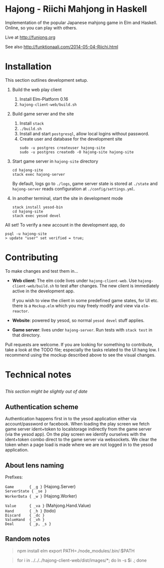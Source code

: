# Hajong - Riichi Mahjong in Haskell

Implementation of the popular Japanese mahjong game in Elm and Haskell.
Online, so you can play with others.

Live at http://funjong.org

See also http://funktionaali.com/2014-05-04-Riichi.html

Installation
============

This section outlines development setup.

1. Build the web play client
   1. Install Elm-Platform 0.16
   2. `hajong-client-web/build.sh`

2. Build game server and the site
   1. Install `stack`
   2. `./build.sh`
   3. Install and start `postgresql`, allow local logins without password.
   4. Create user and database for the development site
      ```
      sudo -u postgres createuser hajong-site
      sudo -u postgres createdb -O hajong-site hajong-site
      ```

3. Start game server in `hajong-site` directory
   ```
   cd hajong-site
   stack exec hajong-server
   ```

   By default, logs go to `./logs`, game server state is stored at `./state` and
   `hajong-server` reads configuration at `./config/settings.yml`.

4. In another terminal, start the site in development mode

   ```
   stack install yesod-bin
   cd hajong-site
   stack exec yesod devel
   ```

All set! To verify a new account in the development app, do
```
psql -u hajong-site
> update "user" set verified = true;
```

Contributing
============

To make changes and test them in...

* **Web client**: The elm code lives under `hajong-client-web`. Use
    `hajong-client-web/build.sh` to test after changes. The new client is
    immediately active in the development app.
  
  If you wish to view the client in some predefined game states, for UI etc.
  there is a `Mockup.elm` which you may freely modify and view via
  `elm-reactor`.
* **Website**: powered by yesod, so normal `yesod devel` stuff applies.
* **Game server**: lives under `hajong-server`. Run tests with `stack test` in
  that directory.

Pull requests are welcome. If you are looking for something to contribute, take
a look at the TODO file; especially the tasks related to the UI hang low. I
recommend using the mockup described above to see the visual changes.

Technical notes
===============

## 

*This section might be slightly out of date*

## Authentication scheme

Authentication happens first in to the yesod application either via
account/password or facebook. When loading the play screen we fetch game server
ident+token to localstorage indirectly from the game server (via the yesod app).
On the play screen we identify ourselves with the ident+token combo direct to
the game server via websockets.  We clear the token when a page load is made
where we are not logged in to the yesod application.


## About lens naming

Prefixes:

`Game       { _g }` (Hajong.Server)  
`ServerState { _se }`  
`WorkerData { _w }` (Hajong.Worker)  

`Value      { _va }` (Mahjong.Hand.Value)  
`Hand       { _h }` (todo)  
`Discard    { _dc }`  
`ValueHand  { _vh }`  
`Deal       { _p, _s }`

## Random notes

> npm install elm
> export PATH=./node_modules/.bin/:$PATH

> for i in ../../../hajong-client-web/dist/images/*; do ln -s $i .; done
